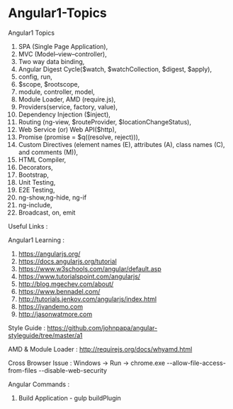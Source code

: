 # Angular1-Topics
Angular1 Topics

1. SPA (Single Page Application), 
2. MVC (Model–view–controller),
3. Two way data binding,
4. Angular Digest Cycle($watch, $watchCollection, $digest, $apply),
5. config, run,
6. $scope, $rootscope,
7. module, controller, model,
8. Module Loader, AMD (require.js),
9. Providers(service, factory, value),
10. Dependency Injection ($inject),
11. Routing (ng-view, $routeProvider, $locationChangeStatus),
12. Web Service (or) Web API($http),
13. Promise (promise = $q((resolve, reject))),
14. Custom Directives (element names (E), attributes (A), class names (C), and comments (M)),
15. HTML Compiler,
16. Decorators,
17. Bootstrap,
18. Unit Testing,
19. E2E Testing,
20. ng-show,ng-hide, ng-if
21. ng-include,
22. Broadcast, on, emit

Useful Links :

Angular1 Learning :
1. https://angularjs.org/
2. https://docs.angularjs.org/tutorial
3. https://www.w3schools.com/angular/default.asp
4. https://www.tutorialspoint.com/angularjs/
5. http://blog.mgechev.com/about/
6. https://www.bennadel.com/
7. http://tutorials.jenkov.com/angularjs/index.html
8. https://jvandemo.com
9. http://jasonwatmore.com

Style Guide : https://github.com/johnpapa/angular-styleguide/tree/master/a1

AMD & Module Loader : http://requirejs.org/docs/whyamd.html

Cross Browser Issue : Windows -> Run -> chrome.exe --allow-file-access-from-files --disable-web-security

Angular Commands :
1. Build Application - gulp buildPlugin
